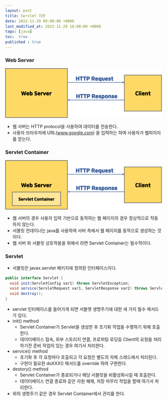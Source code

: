 ```yaml
---
layout: post
title: Servlet 이란
date: 2022-11-29 09:00:00 +0800
last_modified_at: 2022-11-29 18:00:00 +0800
tags: [java]
toc:  true
published : true
---
```



### Web Server

<img src="/images/servlet1/1.png">

- 웹 서버는 HTTP protocol을 사용하여 데이터를 전송한다.
- 사용자 브라우저에 URL(www.google.com) 을 입력하는 하여 사용자가 웹피이지를 얻는다.

### Servlet Container

<img src="/images/servlet1/2.png">

- 웹 서버의 경우 사용자 입력 기반으로 동작하는 웹 페이지의 경우 정상적으로 작동하지 않는다.
- 서블릿 컨데이너는 java를 사용하여 서버 측에서 웹 페이지를 동적으로 생성하는 것이다.
- 웹 서버 와 서블릿 상호작용을 위해서 라면 Servlet Container는 필수적이다.

### Servlet

- 서블릿은 javax.servlet 패키지에 정의된 인터페이스이다.

```java
public interface Servlet {
  void init(ServletConfig var1) throws ServletException;
  void service(ServletRequest var1, ServletResponse var2) throws ServletException, IOException;
  void destroy();
}
```

- servlet 인터페이스를 들어가게 되면 서블렛 생명주기에 대한 세 가지 필수 메서드가 있다.
- init() method
  - Servlet Container가 Servlet을 생성한 후 초기화 작업을 수행하기 위해 호출한다.
  - 데이터베이스 접속, 외부 스토리지 연결, 프로퍼팅 로딩등 Client의 요청을 처리하기전 준비 작업이 있는 경우 여기서 처리한다.
- service() method
  - 초기화 후 각 요청마다 호출되고 각 요청은 별도의 자체 스레드에서 처리된다.
  - 구현이 필요한 doXXX() 메서드를 override 하여 구현한다.
- destory() method
  - Servlet Container가 종료되거나 해당 서블릿을 비활성화시킬 때 호출한다.
  - 데이터베이스 연결 종료와 같은 자원 해체, 저장 마무리 작업을 할때 여기서 처리한다.
- 위의 생명주기 같은 경우 Servlet Container에서 관리를 한다.
